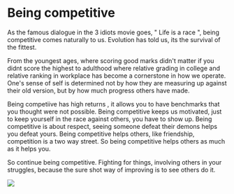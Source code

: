 # Being competitive

As the famous dialogue in the 3 idiots movie goes, " Life is a race ", being competitive comes naturally to us. Evolution has told us, its the survival of the fittest. 

From the youngest ages, where scoring good marks didn't matter if you didnt score the highest to adulthood where relative grading in college and relative ranking 
in workplace has become a cornerstone in how we operate.
One's sense of self is determined not by how they are measuring up against their old version, but by how much progress others have made.

Being competiive has high returns , it allows you to have benchmarks that you thought were not possible. 
Being competitive keeps us motivated, just to keep yourself in the race against others, you have to show up.
Being competitive is about respect, seeing someone defeat their demons helps you defeat yours. 
Being competitive helps others, like friendship, competition is a two way street. So being competitive helps others as much as it helps you.

So continue being competitive. Fighting for things, involving others in your struggles, because the sure shot way of improving is to see others do it. 


![](https://media1.tenor.com/images/9ff19a0db59c65199e539cdbab5a7899/tenor.gif?itemid=21332844)
